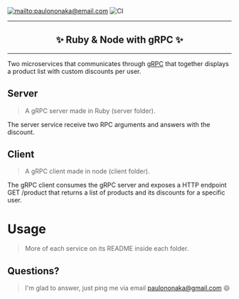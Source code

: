 [![mailto:paulononaka@email.com](https://img.shields.io/badge/contact-@paulononaka-blue.svg?style=flat)](mailto:paulononaka@email.com)
![CI](https://github.com/paulononaka/ruby_node_grpc/workflows/CI/badge.svg)

<hr />
<h2 align="center">
  ✨ Ruby & Node with gRPC ✨
</h2>
<hr /> 

Two microservices that communicates through [gRPC](https://grpc.io) that together displays a product list with custom discounts per user. 

## Server

> A gRPC server made in Ruby (server folder). 

The server service receive two RPC arguments and answers with the discount.

## Client

> A gRPC client made in node (client folder).

The gRPC client consumes the gRPC server and exposes a HTTP endpoint GET /product that returns a list of products and its discounts for a specific user.

# Usage

> More of each service on its README inside each folder.

## Questions?

>I'm glad to answer, just ping me via email paulononaka@gmail.com 😄
